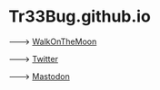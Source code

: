 # Tr33Bug.github.io
---> [WalkOnTheMoon](https://tr33bug.github.io/WalkOnTheMoon/)

---> [Twitter](https://twitter.com/Tr3384009550)

---> [Mastodon](https://chaos.social/@TreeBug)
